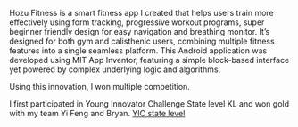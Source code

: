 Hozu Fitness is a smart fitness app I created that helps users train more effectively using form tracking, progressive workout programs, super beginner friendly design for easy navigation and breathing monitor.
It’s designed for both gym and calisthenic users, combining multiple fitness features into a single seamless platform. This Android application was developed using MIT App Inventor, featuring a simple block-based interface yet powered by complex underlying logic and algorithms.

Using this innovation, I won multiple competition.

I first participated in Young Innovator Challenge State level KL and won gold with my team Yi Feng and Bryan.
[YIC state level](YICstategroup.png)
